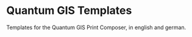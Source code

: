 Quantum GIS Templates
==============================

Templates for the Quantum GIS Print Composer, in english and german.



